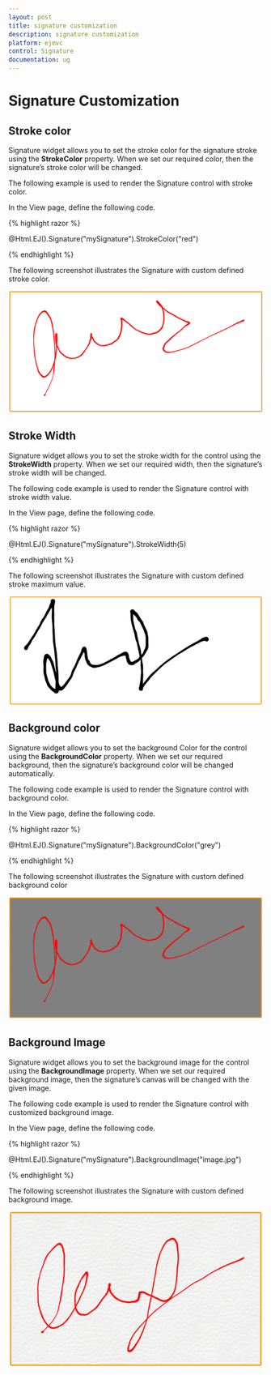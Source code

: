 ```yaml
---
layout: post
title: signature customization
description: signature customization
platform: ejmvc
control: Signature
documentation: ug
---
```


# Signature Customization

## Stroke color

Signature widget allows you to set the stroke color for the signature stroke using the **StrokeColor** property. When we set our required color, then the signature’s stroke color will be changed.

The following example is used to render the Signature control with stroke color.

In the View page, define the following code.

{% highlight razor %}

@Html.EJ().Signature("mySignature").StrokeColor("red")

{% endhighlight %}

The following screenshot illustrates the Signature with custom defined stroke color.

![](signature-customization_images\strokecolor_img1.png)

## Stroke Width

Signature widget allows you to set the stroke width for the control using the **StrokeWidth** property. When we set our required width, then the signature’s stroke width will be changed.

The following code example is used to render the Signature control with stroke width value.

In the View page, define the following code.

{% highlight razor %}

@Html.EJ().Signature("mySignature").StrokeWidth(5)

{% endhighlight %}

The following screenshot illustrates the Signature with custom defined stroke maximum value.

![](signature-customization_images\strokewidth_img1.png)


## Background color

Signature widget allows you to set the background Color for the control using the **BackgroundColor** property. When we set our required background, then the signature’s background color will be changed automatically.

The following code example is used to render the Signature control with background color.

In the View page, define the following code.

{% highlight razor %}

@Html.EJ().Signature("mySignature").BackgroundColor("grey")

{% endhighlight %}

The following screenshot illustrates the Signature with custom defined background color

![](signature-customization_images\backgroundcolor_img1.png)

## Background Image

Signature widget allows you to set the background image for the control using the **BackgroundImage** property. When we set our required background image, then the signature’s canvas will be changed with the given image.

The following code example is used to render the Signature control with customized background image.

In the View page, define the following code.

{% highlight razor %}

@Html.EJ().Signature("mySignature").BackgroundImage("image.jpg")

{% endhighlight %}

The following screenshot illustrates the Signature with custom defined background image.

![](signature-customization_images\backgroundimage_img1.png)




